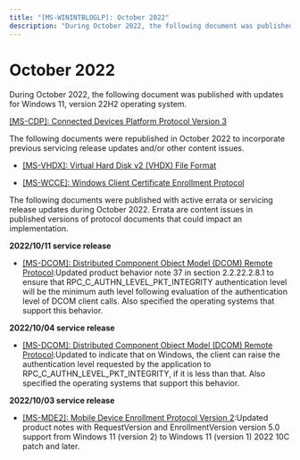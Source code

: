 ```yaml
---
title: "[MS-WININTBLOGLP]: October 2022"
description: "During October 2022, the following document was published with updates for Windows 11, version 22H2 operating system.  [MS-CDP]: Connected"
---
```


# October 2022

<p> </p>
<p>During October 2022, the following document was published
with updates for Windows 11, version 22H2 operating system.</p>

<p><span><a href="/openspecs/windows_protocols/MS-CDP/f5a15c56-ac3a-48f9-8c51-07b2eadbe9b4">[MS-CDP]:
Connected Devices Platform Protocol Version 3</a></span></p>

<p>The following documents were republished in October 2022 to
incorporate previous servicing release updates and/or other content issues.</p>

<ul><li><p><span><span> 
</span></span><span><a href="/openspecs/windows_protocols/MS-VHDX/83e061f8-f6e2-4de1-91bd-5d518a43d477">[MS-VHDX]:
Virtual Hard Disk v2 (VHDX) File Format</a></span></p>

</li><li><p><span><span><span>  </span></span></span><span><a href="/openspecs/windows_protocols/MS-WCCE/446a0fca-7f27-4436-965d-191635518466">[MS-WCCE]:
Windows Client Certificate Enrollment Protocol</a></span></p>

</li></ul><p>The following documents were published with active errata or
servicing release updates during October 2022. Errata are content issues in
published versions of protocol documents that could impact an implementation.</p>

<p><b>2022/10/11 service release</b></p>

<ul><li><p><span><span> 
</span></span><span><a href="/openspecs/windows_protocols/MS-VHDX/83e061f8-f6e2-4de1-91bd-5d518a43d477">[MS-DCOM]:
Distributed Component Object Model (DCOM) Remote Protocol</a></span>:Updated
product behavior note 37 in section 2.2.22.2.8.1 to ensure that
RPC_C_AUTHN_LEVEL_PKT_INTEGRITY authentication level will be the minimum auth
level following evaluation of the authentication level of DCOM client calls.
Also specified the operating systems that support this behavior.</p>

</li></ul><p><b>2022/10/04 service release </b></p>

<ul><li><p><span><span> 
</span></span><span><a href="/openspecs/windows_protocols/MS-VHDX/83e061f8-f6e2-4de1-91bd-5d518a43d477">[MS-DCOM]:
Distributed Component Object Model (DCOM) Remote Protocol</a></span>:Updated to
indicate that on Windows, the client can raise the authentication level
requested by the application to RPC_C_AUTHN_LEVEL_PKT_INTEGRITY, if it is less
than that. Also specified the operating systems that support this behavior.</p>

</li></ul><p><b>2022/10/03 service release</b></p>

<ul><li><p><span><span> 
</span></span><span><a href="/openspecs/windows_protocols/MS-WINERRATA/a66b5d6f-6330-46ab-9fa9-34700ee29f63">[MS-MDE2]:
Mobile Device Enrollment Protocol Version 2</a></span>:Updated product notes
with RequestVersion and EnrollmentVersion version 5.0 support from Windows 11
(version 2) to Windows 11 (version 1) 2022 10C patch and later.</p>

</li></ul>
                